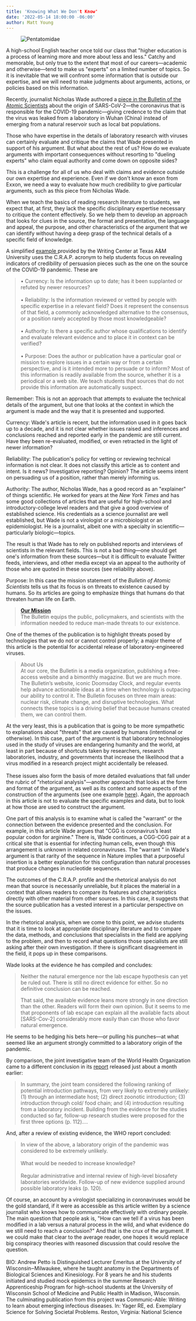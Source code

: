 ```yaml
---
title: 'Knowing What We Don't Know'
date: '2022-05-14 18:00:00 -06:00'
author: Matt Young
---
```


<figure>
<img src="/uploads/2021/DSC01175_Pentatomidae_600.jpg" alt="Pentatomidae"/>
<figcaption>
</figcaption>
</figure>


A high-school English teacher once told our class that  "higher education is a process of learning more and more about less and less." Catchy and memorable, but only true to the extent that most of our careers—academic and otherwise—tend to make us  "experts" on a limited number of topics. So it is inevitable that we will confront some information that is outside our expertise, and we will need to make judgments about arguments, actions, or policies based on this information. 

Recently, journalist Nicholas Wade authored a <a href="https://thebulletin.org/2021/05/the-origin-of-covid-did-people-or-nature-open-pandoras-box-at-wuhan/"> piece in the Bulletin of the Atomic Scientists</a> about the origin of SARS-CoV-2—the coronavirus that is responsible for the COVID-19 pandemic—giving credence to the claim that the virus was leaked from a laboratory in Wuhan (China) instead of emerging from a natural reservoir such as local bat populations. 

Those who have expertise in the details of laboratory research with viruses can certainly evaluate and critique the claims that Wade presented in support of his argument. But what about the rest of us? How do we evaluate arguments with important consequences without resorting to  "dueling experts" who claim equal authority and come down on opposite sides? 

This is a challenge for all of us who deal with claims and evidence outside our own expertise and experience. Even if we don't know an exon from Exxon, we need a way to evaluate how much credibility to give particular arguments, such as this piece from Nicholas Wade.

When we teach the basics of reading research literature to students, we expect that, at first, they lack the specific disciplinary expertise necessary to critique the content effectively. So we help them to develop an approach that looks for clues in the source, the format and presentation, the language and appeal, the purpose, and other characteristics of the argument that we can identify without having a deep grasp of the technical details of a specific field of knowledge. 

A simplified <a href=https://writingcenter.tamu.edu/Students/Writing-Speaking-Guides/Alphabetical-List-of-030Guides/Citing-Documenting/Evaluating-Scholarly-Sources> example </a> provided by the Writing Center at Texas A&M University uses the C.R.A.P. acronym to help students focus on revealing indicators of credibility of persuasion pieces such as the one on the source of the COVID-19 pandemic. These are 

<blockquote>•	Currency: Is the information up to date; has it been supplanted or refuted by newer resources?<br/><br/>
•	Reliability: Is the information reviewed or vetted by people with specific expertise in a relevant field? Does it represent the consensus of that field, a commonly acknowledged alternative to the consensus, or a position rarely accepted by those most knowledgeable? <br/><br/>
•	Authority: Is there a specific author whose qualifications to identify and evaluate relevant evidence and to place it in context can be verified? <br/><br/>
•	Purpose: Does the author or publication have a particular goal or mission to explore issues in a certain way or from a certain perspective, and is it intended more to persuade or to inform? Most of this information is readily available from the source, whether it is a periodical or a web site. We teach students that sources that do not provide this information are automatically suspect.</blockquote>

Remember: This is not an approach that attempts to evaluate the technical details of the argument, but one that looks at the context in which the argument is made and the way that it is presented and supported. 

Currency: Wade's article is recent, but the information used in it goes back up to a decade, and it is not clear whether issues raised and inferences and conclusions reached and reported early in the pandemic are still current. Have they been re-evaluated, modified, or even retracted in the light of newer information? 

Reliability: The publication's policy for vetting or reviewing technical information is not clear. It does not classify this article as to content and intent. Is it news? Investigative reporting? Opinion? The article seems intent on persuading us of a position, rather than merely informing us. 

Authority: The author, Nicholas Wade, has a good record as an  "explainer" of things scientific. He worked for years at the <i>New York Times</i> and has some good collections of articles that are useful for high-school and introductory-college level readers and that give a good overview of established science. His credentials as a science journalist are well established, but Wade is not a virologist or a microbiologist or an epidemiologist. He is a journalist, albeit one with a specialty in scientific—particularly biologic—topics. 

The result is that Wade has to rely on published reports and interviews of scientists in the relevant fields. This is not a bad thing—one should get one's information from these sources—but it is difficult to evaluate Twitter feeds, interviews, and other media except via an appeal to the authority of those who are quoted in these sources (see reliability above). 

Purpose: In this case the mission statement of the <i>Bulletin of Atomic Scientists</i> tells us that its focus is on threats to existence caused by humans. So its articles are going to emphasize things that humans do that threaten human life on Earth. 

<blockquote><strong><a href="https://thebulletin.org/about-us/">Our Mission</a></strong><br/> 
The Bulletin equips the public, policymakers, and scientists with the information needed to reduce man-made threats to our existence.</blockquote>

One of the themes of the publication is to highlight threats posed by technologies that we do not or cannot control properly; a major theme of this article is the potential for accidental release of laboratory-engineered viruses. 
<blockquote>About Us<br/>
At our core, the Bulletin is a media organization, publishing a free-access website and a bimonthly magazine. But we are much more. The Bulletin’s website, iconic Doomsday Clock, and regular events help advance actionable ideas at a time when technology is outpacing our ability to control it. The Bulletin focuses on three main areas: nuclear risk, climate change, and disruptive technologies. What connects these topics is a driving belief that because humans created them, we can control them. </blockquote>
At the very least, this is a publication that is going to be more sympathetic to explanations about "threats" that are caused by humans (intentional or otherwise). In this case, part of the argument is that laboratory technologies used in the study of viruses are endangering humanity and the world, at least in part because of shortcuts taken by researchers, research laboratories, industry, and governments that increase the likelihood that a virus modified in a research project might accidentally be released.<br/><br/>
These issues also form the basis of more detailed evaluations that fall under the rubric of  "rhetorical analysis"—another approach that looks at the form and format of the argument, as well as its context and some aspects of the construction of the arguments (see one example <a href= "https://miamioh.edu/hcwe/handouts/rhetorical-analyses/index.html">here</a>). Again, the approach in this article is not to evaluate the specific examples and data, but to look at how those are used to construct the argument. 

One part of this analysis is to examine what is called the  "warrant" or the connection between the evidence presented and the conclusion. For example, in this article Wade argues that  "CGG is coronavirus’s least popular codon for arginine." There is, Wade continues, a CGG-CGG pair at a critical site that is essential for infecting human cells, even though this arrangement is unknown in related coronaviruses. The  "warrant " in Wade's argument is that rarity of the sequence in Nature implies that a purposeful insertion is a better explanation for this configuration than natural processes that produce changes in nucleotide sequences. 

The outcomes of the C.R.A.P. profile and the rhetorical analysis do not mean that source is necessarily unreliable, but it places the material in a context that allows readers to compare its features and characteristics directly with other material from other sources. In this case, it suggests that the source publication has a vested interest in a particular perspective on the issues. 

In the rhetorical analysis, when we come to this point, we advise students that it is time to look at appropriate disciplinary literature and to compare the data, methods, and conclusions that specialists in the field are applying to the problem, and then to record what questions those specialists are still asking after their own investigation. If there is significant disagreement in the field, it pops up in these comparisons. 

Wade looks at the evidence he has compiled and concludes: 

<blockquote>Neither the natural emergence nor the lab escape hypothesis can yet be ruled out. There is still no direct evidence for either. So no definitive conclusion can be reached.

That said, the available evidence leans more strongly in one direction than the other. Readers will form their own opinion. But it seems to me that proponents of lab escape can explain all the available facts about [SARS-Cov-2] considerably more easily than can those who favor natural emergence. </blockquote>

He seems to be hedging his bets here—or pulling his punches—at what seemed like an argument strongly committed to a laboratory origin of the pandemic. 

By comparison, the joint investigative team of the World Health Organization came to a different conclusion in its <a href= "https://www.who.int/docs/default-source/coronaviruse/final-joint-report_origins-studies-6-april-201.pdf?sfvrsn=4f5e5196_1&download=true">report</a> released just about a month earlier: 

<blockquote>In summary, the joint team considered the following ranking of potential introduction pathways, from very likely to extremely unlikely: (1) through an intermediate host; (2) direct zoonotic introduction; (3) introduction through cold/ food chain; and (4) introduction resulting from a laboratory incident. Building from the evidence for the studies conducted so far, follow-up research studies were proposed for the first three options (p. 112)....</blockquote>

And, after a review of existing evidence, the WHO report concluded: 

<blockquote>In view of the above, a laboratory origin of the pandemic was considered to be extremely unlikely.<br/><br/>
What would be needed to increase knowledge?<br/><br/>
Regular administrative and internal review of high-level biosafety laboratories worldwide. Follow-up of new evidence supplied around possible laboratory leaks (p. 120). </blockquote>

Of course, an account by a virologist specializing in coronaviruses would be the gold standard, if it were as accessible as this article written by a science journalist who knows how to communicate effectively with ordinary people. The main question that people ask is, "How can we tell if a virus has been modified in a lab versus a natural process in the wild, and what evidence do we still need to reach a conclusion?" And that is the crux of the argument. If we could make that clear to the average reader, one hopes it would replace big conspiracy theories with reasoned discussion that could resolve the question.<br/><br/> 
BIO: Andrew Petto is Distinguished Lecturer Emeritus at the University of Wisconsin‒Milwaukee, where he taught anatomy in the Departments of Biological Sciences and Kinesiology. For 8 years he and his students initiated and studied mock epidemics in the summer Research Apprenticeship Program for high-school students at the University of Wisconsin School of Medicine and Public Health in Madison, Wisconsin. The culminating publication from this project was Communic-Able: Writing to learn about emerging infectious diseases. In: Yager RE, ed. Exemplary Science for Solving Societal Problems. Reston, Virginia: National Science 
